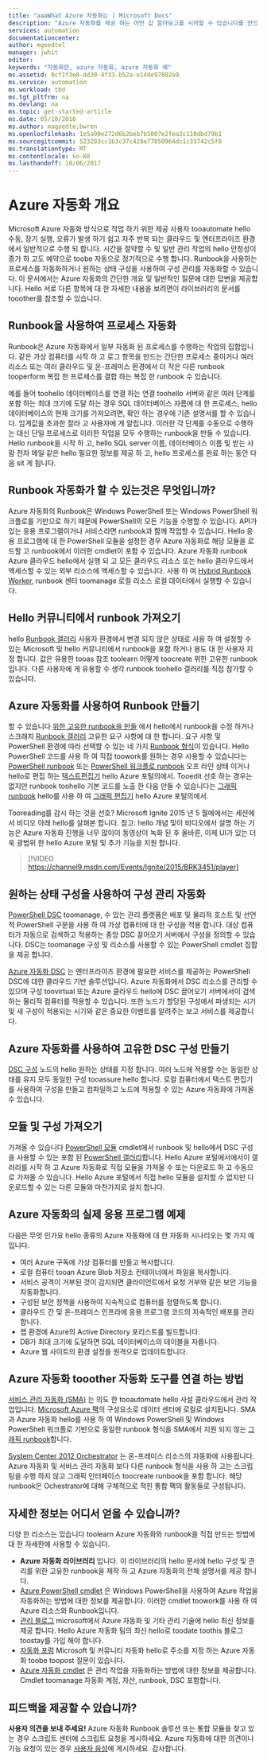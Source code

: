 ```yaml
---
title: "aaaWhat Azure 자동화는 | Microsoft Docs"
description: "Azure 자동화를 제공 하는 어떤 값 알아보고를 시작할 수 있습니다를 만드는 runbook과 Azure 자동화 DSC를 사용 하 여 답변 toocommon 질문을 확인 합니다."
services: automation
documentationcenter: 
author: mgoedtel
manager: jwhit
editor: 
keywords: "자동화란, azure 자동화, azure 자동화 예"
ms.assetid: 0cf1f3e8-dd30-4f33-b52a-e148e97802a9
ms.service: automation
ms.workload: tbd
ms.tgt_pltfrm: na
ms.devlang: na
ms.topic: get-started-article
ms.date: 05/10/2016
ms.author: magoedte;bwren
ms.openlocfilehash: 1e5a90e272d6b2beb7b5007e2fea2c110dbd79b1
ms.sourcegitcommit: 523283cc1b3c37c428e77850964dc1c33742c5f0
ms.translationtype: MT
ms.contentlocale: ko-KR
ms.lasthandoff: 10/06/2017
---
```

# <a name="azure-automation-overview"></a>Azure 자동화 개요
Microsoft Azure 자동화 방식으로 작업 하기 위한 제공 사용자 tooautomate hello 수동, 장기 실행, 오류가 발생 하기 쉽고 자주 반복 되는 클라우드 및 엔터프라이즈 환경에서 일반적으로 수행 되 합니다. 시간을 절약할 수 및 일반 관리 작업의 hello 안정성이 증가 하 고도 예약으로 toobe 자동으로 정기적으로 수행 합니다. Runbook을 사용하는 프로세스를 자동화하거나 원하는 상태 구성을 사용하여 구성 관리를 자동화할 수 있습니다. 이 문서에서는 Azure 자동화의 간단한 개요 및 일반적인 질문에 대한 답변을 제공합니다. Hello 서로 다른 항목에 대 한 자세한 내용을 보려면이 라이브러리의 문서를 tooother를 참조할 수 있습니다.

## <a name="automating-processes-with-runbooks"></a>Runbook을 사용하여 프로세스 자동화
Runbook은 Azure 자동화에서 일부 자동화 된 프로세스를 수행하는 작업의 집합입니다. 같은 가상 컴퓨터를 시작 하 고 로그 항목을 만드는 간단한 프로세스 중이거나 여러 리소스 또는 여러 클라우드 및 온-프레미스 환경에서 더 작은 다른 runbook tooperform 복잡 한 프로세스를 결합 하는 복잡 한 runbook 수 있습니다.  

예를 들어 toohello 데이터베이스를 연결 하는 연결 toohello 서버와 같은 여러 단계를 포함 하는 최대 크기에 도달 하는 경우 SQL 데이터베이스 자름에 대 한 프로세스, hello 데이터베이스의 현재 크기를 가져오려면, 확인 하는 경우에 기존 설명서를 할 수 있습니다. 임계값을 초과한 잘라 고 사용자에 게 알립니다. 이러한 각 단계를 수동으로 수행하는 대신 단일 프로세스로 이러한 작업을 모두 수행하는 runbook을 만들 수 있습니다. Hello runbook을 시작 하 고, hello SQL server 이름, 데이터베이스 이름 및 받는 사람 전자 메일 같은 hello 필요한 정보를 제공 하 고, hello 프로세스를 완료 하는 동안 다음 sit 게 됩니다. 

## <a name="what-can-runbooks-automate"></a>Runbook 자동화가 할 수 있는것은 무엇입니까?
Azure 자동화의 Runbook은 Windows PowerShell 또는 Windows PowerShell 워크플로를 기반으로 하기 때문에 PowerShell의 모든 기능을 수행할 수 있습니다. API가 있는 응용 프로그램이거나 서비스라면 runbook과 함께 작업할 수 있습니다. Hello 응용 프로그램에 대 한 PowerShell 모듈을 설정한 경우 Azure 자동화로 해당 모듈을 로드할 고 runbook에서 이러한 cmdlet이 포함 수 있습니다. Azure 자동화 runbook Azure 클라우드 hello에서 실행 되 고 모든 클라우드 리소스 또는 hello 클라우드에서 액세스할 수 있는 외부 리소스에 액세스할 수 있습니다. 사용 하 여 [Hybrid Runbook Worker](automation-hybrid-runbook-worker.md), runbook 센터 toomanage 로컬 리소스 로컬 데이터에서 실행할 수 있습니다. 

## <a name="getting-runbooks-from-hello-community"></a>Hello 커뮤니티에서 runbook 가져오기
hello [Runbook 갤러리](automation-runbook-gallery.md#runbooks-in-runbook-gallery) 사용자 환경에서 변경 되지 않은 상태로 사용 하 여 설정할 수 있는 Microsoft 및 hello 커뮤니티에서 runbook을 포함 하거나 용도 대 한 사용자 지정 합니다. 값은 유용한 tooas 참조 toolearn 어떻게 toocreate 위한 고유한 runbook입니다. 다른 사용자에 게 유용할 수 생각 runbook toohello 갤러리를 직접 참가할 수 있습니다. 

## <a name="creating-runbooks-with-azure-automation"></a>Azure 자동화를 사용하여 Runbook 만들기
할 수 있습니다 [위한 고유한 runbook을 만들](automation-creating-importing-runbook.md) 에서 hello에서 runbook을 수정 하거나 스크래치 [Runbook 갤러리](http://msdn.microsoft.com/library/azure/dn781422.aspx) 고유한 요구 사항에 대 한 합니다. 요구 사항 및 PowerShell 환경에 따라 선택할 수 있는 네 가지 [Runbook 형식](automation-runbook-types.md)이 있습니다. Hello PowerShell 코드를 사용 하 여 직접 toowork를 원하는 경우 사용할 수 있습니다는 [PowerShell runbook](automation-runbook-types.md#powershell-runbooks) 또는 [PowerShell 워크플로 runbook](automation-runbook-types.md#powershell-workflow-runbooks) 오프 라인 상태 이거나 hello로 편집 하는 [텍스트편집기](http://msdn.microsoft.com/library/azure/dn879137.aspx) hello Azure 포털의에서. Tooedit 선호 하는 경우는 없지만 runbook toohello 기본 코드를 노출 한 다음 만들 수 있습니다는 [그래픽 runbook](automation-runbook-types.md#graphical-runbooks) hello를 사용 하 여 [그래픽 편집기](automation-graphical-authoring-intro.md) hello Azure 포털의에서. 

Tooreading를 감시 하는 것을 선호? Microsoft Ignite 2015 년 5 월에에서는 세션에서 비디오 아래 hello를 살펴본 합니다. 참고: hello 개념 및이 비디오에서 설명 하는 기능은 Azure 자동화 진행을 너무 많이이 동영상이 녹화 된 후 올바른, 이제 UI가 있는 더욱 광범위 한 hello Azure 포털 및 추가 기능을 지원 합니다.

> [!VIDEO https://channel9.msdn.com/Events/Ignite/2015/BRK3451/player]
> 
> 

## <a name="automating-configuration-management-with-desired-state-configuration"></a>원하는 상태 구성을 사용하여 구성 관리 자동화
[PowerShell DSC](https://technet.microsoft.com/library/dn249912.aspx) toomanage, 수 있는 관리 플랫폼은 배포 및 물리적 호스트 및 선언적 PowerShell 구문을 사용 하 여 가상 컴퓨터에 대 한 구성을 적용 합니다. 대상 컴퓨터가 자동으로 검색하고 적용하는 중앙 DSC 끌어오기 서버에서 구성을 정의할 수 있습니다. DSC는 toomanage 구성 및 리소스를 사용할 수 있는 PowerShell cmdlet 집합을 제공 합니다.  

[Azure 자동화 DSC](automation-dsc-overview.md) 는 엔터프라이즈 환경에 필요한 서비스를 제공하는 PowerShell DSC에 대한 클라우드 기반 솔루션입니다.  Azure 자동화에서 DSC 리소스를 관리할 수 있으며 구성 toovirtual 또는 Azure 클라우드 hello에 DSC 끌어오기 서버에서이 검색 하는 물리적 컴퓨터를 적용할 수 있습니다.  또한 노드가 할당된 구성에서 파생되는 시기 및 새 구성이 적용되는 시기와 같은 중요한 이벤트를 알려주는 보고 서비스를 제공합니다. 

## <a name="creating-your-own-dsc-configurations-with-azure-automation"></a>Azure 자동화를 사용하여 고유한 DSC 구성 만들기
[DSC 구성](automation-dsc-overview.md) 노드의 hello 원하는 상태를 지정 합니다.  여러 노드에 적용할 수는 동일한 상태를 유지 모두 동일한 구성 tooassure hello 합니다.  로컬 컴퓨터에서 텍스트 편집기를 사용하여 구성을 만들고 컴파일하고 노드에 적용할 수 있는 Azure 자동화에 가져올 수 있습니다.

## <a name="getting-modules-and-configurations"></a>모듈 및 구성 가져오기
가져올 수 있습니다 [PowerShell 모듈](automation-runbook-gallery.md#modules-in-powershell-gallery) cmdlet에서 runbook 및 hello에서 DSC 구성을 사용할 수 있는 포함 된 [PowerShell 갤러리](http://www.powershellgallery.com/)합니다. Hello Azure 포털에서에서이 갤러리를 시작 하 고 Azure 자동화로 직접 모듈을 가져올 수 또는 다운로드 하 고 수동으로 가져올 수 있습니다. Hello Azure 포털에서 직접 hello 모듈을 설치할 수 없지만 다운로드할 수 있는 다른 모듈와 마찬가지로 설치 합니다. 

## <a name="example-practical-applications-of-azure-automation"></a>Azure 자동화의 실제 응용 프로그램 예제
다음은 무엇 인가요 hello 종류의 Azure 자동화에 대 한 자동화 시나리오는 몇 가지 예입니다. 

* 여러 Azure 구독에 가상 컴퓨터를 만들고 복사합니다. 
* 로컬 컴퓨터 tooan Azure Blob 저장소 컨테이너에서 파일을 복사합니다. 
* 서비스 공격이 거부된 것이 감지되면 클라이언트에서 요청 거부와 같은 보안 기능을 자동화합니다. 
* 구성된 보안 정책을 사용하여 지속적으로 컴퓨터를 정렬하도록 합니다.
* 클라우드 간 및 온-프레미스 인프라에 응용 프로그램 코드의 지속적인 배포를 관리합니다. 
* 랩 환경에 Azure의 Active Directory 포리스트를 빌드합니다. 
* DB가 최대 크기에 도달하면 SQL 데이터베이스의 테이블을 자릅니다. 
* Azure 웹 사이트의 환경 설정을 원격으로 업데이트합니다. 

## <a name="how-does-azure-automation-relate-tooother-automation-tools"></a>Azure 자동화 tooother 자동화 도구를 연결 하는 방법
[서비스 관리 자동화 (SMA)](http://technet.microsoft.com/library/dn469260.aspx) 는 의도 한 tooautomate hello 사설 클라우드에서 관리 작업입니다. [Microsoft Azure 팩](https://www.microsoft.com/en-us/server-cloud/)의 구성요소로 데이터 센터에 로컬로 설치됩니다. SMA과 Azure 자동화 hello를 사용 하 여 Windows PowerShell 및 Windows PowerShell 워크플로 기반으로 동일한 runbook 형식을 SMA에서 지원 되지 않는 [그래픽 runbook](automation-graphical-authoring-intro.md)합니다.  

[System Center 2012 Orchestrator](http://technet.microsoft.com/library/hh237242.aspx) 는 온-프레미스 리소스의 자동화에 사용됩니다. Azure 자동화 및 서비스 관리 자동화 보다 다른 runbook 형식을 사용 하 고는 스크립팅을 수행 하지 않고 그래픽 인터페이스 toocreate runbook을 포함 합니다. 해당 runbook은 Ochestrator에 대해 구체적으로 적힌 통합 팩의 활동들로 구성됩니다. 

## <a name="where-can-i-get-more-information"></a>자세한 정보는 어디서 얻을 수 있습니까?
다양 한 리소스는 있습니다 toolearn Azure 자동화와 runbook을 직접 만드는 방법에 대 한 자세한에 사용할 수 있습니다. 

* **Azure 자동화 라이브러리** 입니다. 이 라이브러리의 hello 문서에 hello 구성 및 관리를 위한 고유한 runbook을 제작 하 고 Azure 자동화의 전체 설명서를 제공 합니다. 
* [Azure PowerShell cmdlet](http://msdn.microsoft.com/library/jj156055.aspx) 은 Windows PowerShell을 사용하여 Azure 작업을 자동화하는 방법에 대한 정보를 제공합니다. 이러한 cmdlet toowork를 사용 하 여 Azure 리소스와 Runbook입니다. 
* [관리 블로그](https://azure.microsoft.com/blog/tag/azure-automation/) microsoft에서 Azure 자동화 및 기타 관리 기술에 hello 최신 정보를 제공 합니다. Hello Azure 자동화 팀의 최신 hello로 toodate toothis 블로그 toostay를 가입 해야 합니다. 
* [자동화 포럼](http://go.microsoft.com/fwlink/p/?LinkId=390561) Microsoft 및 커뮤니티 자동화 hello로 주소를 지정 하는 Azure 자동화 toobe toopost 질문이 있습니다. 
* [Azure 자동화 cmdlet](https://msdn.microsoft.com/library/mt244122.aspx) 은 관리 작업을 자동화하는 방법에 대한 정보를 제공합니다. Cmdlet toomanage 자동화 계정, 자산, runbook, DSC 포함합니다.

## <a name="can-i-provide-feedback"></a>피드백을 제공할 수 있습니까?
**사용자 의견을 보내 주세요!** Azure 자동화 Runbook 솔루션 또는 통합 모듈을 찾고 있는 경우 스크립트 센터에 스크립트 요청을 게시하세요. Azure 자동화에 대한 의견이나 기능 요청이 있는 경우 [사용자 음성](http://feedback.windowsazure.com/forums/34192--general-feedback)에 게시하세요. 감사합니다. 

